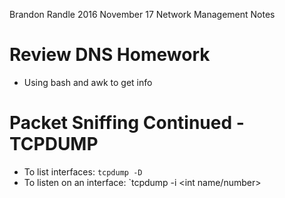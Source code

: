 Brandon Randle
2016 November 17
Network Management Notes

# Review DNS Homework
* Using bash and awk to get info

# Packet Sniffing Continued - TCPDUMP
* To list interfaces: `tcpdump -D`
* To listen on an interface: `tcpdump -i <int name/number>
